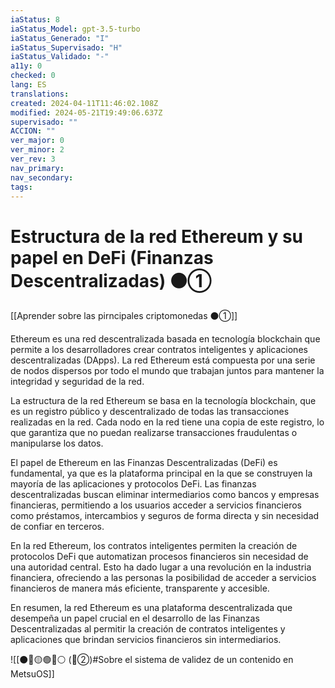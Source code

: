 ```yaml
---
iaStatus: 8
iaStatus_Model: gpt-3.5-turbo
iaStatus_Generado: "I"
iaStatus_Supervisado: "H"
iaStatus_Validado: "-"
a11y: 0
checked: 0
lang: ES
translations: 
created: 2024-04-11T11:46:02.108Z
modified: 2024-05-21T19:49:06.637Z
supervisado: ""
ACCION: ""
ver_major: 0
ver_minor: 2
ver_rev: 3
nav_primary: 
nav_secondary: 
tags:
---
```

# Estructura de la red Ethereum y su papel en DeFi (Finanzas Descentralizadas) ⚫①

[[Aprender sobre las pirncipales criptomonedas ⚫①]]

Ethereum es una red descentralizada basada en tecnología blockchain que permite a los desarrolladores crear contratos inteligentes y aplicaciones descentralizadas (DApps). La red Ethereum está compuesta por una serie de nodos dispersos por todo el mundo que trabajan juntos para mantener la integridad y seguridad de la red.

La estructura de la red Ethereum se basa en la tecnología blockchain, que es un registro público y descentralizado de todas las transacciones realizadas en la red. Cada nodo en la red tiene una copia de este registro, lo que garantiza que no puedan realizarse transacciones fraudulentas o manipularse los datos.

El papel de Ethereum en las Finanzas Descentralizadas (DeFi) es fundamental, ya que es la plataforma principal en la que se construyen la mayoría de las aplicaciones y protocolos DeFi. Las finanzas descentralizadas buscan eliminar intermediarios como bancos y empresas financieras, permitiendo a los usuarios acceder a servicios financieros como préstamos, intercambios y seguros de forma directa y sin necesidad de confiar en terceros.

En la red Ethereum, los contratos inteligentes permiten la creación de protocolos DeFi que automatizan procesos financieros sin necesidad de una autoridad central. Esto ha dado lugar a una revolución en la industria financiera, ofreciendo a las personas la posibilidad de acceder a servicios financieros de manera más eficiente, transparente y accesible.

En resumen, la red Ethereum es una plataforma descentralizada que desempeña un papel crucial en el desarrollo de las Finanzas Descentralizadas al permitir la creación de contratos inteligentes y aplicaciones que brindan servicios financieros sin intermediarios.

![[⚫🔴🟡🟢🔵⚪ (🔴②)#Sobre el sistema de validez de un contenido en MetsuOS]]
